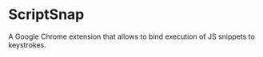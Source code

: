 ScriptSnap
==========

A Google Chrome extension that allows to bind execution of JS snippets to keystrokes.
